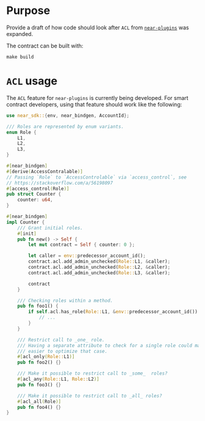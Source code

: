 # Purpose
Provide a draft of how code should look after `ACL` from [`near-plugins`](https://github.com/aurora-is-near/near-plugins) was expanded.

The contract can be built with:

```
make build
```

# `ACL` usage
The `ACL` feature for `near-plugins` is currently being developed. For smart contract developers, using that feature should work like the following:

```rust
use near_sdk::{env, near_bindgen, AccountId};

/// Roles are represented by enum variants.
enum Role {
    L1,
    L2,
    L3,
}

#[near_bindgen]
#[derive(AccessContralable)]
// Passing `Role` to `AccessControlable` via `access_control`, see
// https://stackoverflow.com/a/56198097
#[access_control(Role)]
pub struct Counter {
    counter: u64,
}

#[near_bindgen]
impl Counter {
    /// Grant initial roles.
    #[init]
    pub fn new() -> Self {
        let mut contract = Self { counter: 0 };

        let caller = env::predecessor_account_id();
        contract.acl.add_admin_unchecked(Role::L1, &caller);
        contract.acl.add_admin_unchecked(Role::L2, &caller);
        contract.acl.add_admin_unchecked(Role::L3, &caller);

        contract
    }

    /// Checking roles within a method.
    pub fn foo1() {
        if self.acl.has_role(Role::L1, &env::predecessor_account_id()) {
            // ...
        }
    }

    /// Restrict call to _one_ role.
    /// Having a separate attribute to check for a single role could make it
    /// easier to optimize that case.
    #[acl_only(Role::L1)]
    pub fn foo2() {}

    /// Make it possible to restrict call to _some_  roles?
    #[acl_any(Role::L1, Role::L2)]
    pub fn foo3() {}

    /// Make it possible to restrict call to _all_ roles?
    #[acl_all(Role)]
    pub fn foo4() {}
}
```
